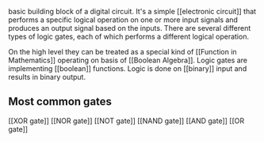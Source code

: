 basic building block of a digital circuit. It's a simple [[electronic circuit]] that performs a specific logical operation on one or more input signals and produces an output signal based on the inputs. There are several different types of logic gates, each of which performs a different logical operation. 

On the high level they can be treated as a special kind of [[Function in Mathematics]] operating on basis of [[Boolean Algebra]]. Logic gates are implementing [[boolean]] functions. Logic is done on [[binary]] input and results in binary output.

## Most common gates
[[XOR gate]]
[[NOR gate]]
[[NOT gate]]
[[NAND gate]]
[[AND gate]]
[[OR gate]]
